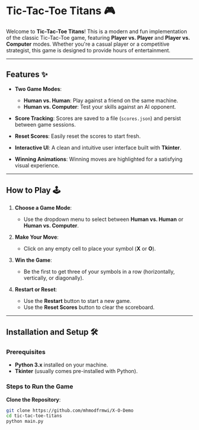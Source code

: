 
# Tic-Tac-Toe Titans 🎮

Welcome to **Tic-Tac-Toe Titans**! This is a modern and fun implementation of the classic Tic-Tac-Toe game, featuring **Player vs. Player** and **Player vs. Computer** modes. Whether you're a casual player or a competitive strategist, this game is designed to provide hours of entertainment.

---

## Features ✨

- **Two Game Modes**:
  - **Human vs. Human**: Play against a friend on the same machine.
  - **Human vs. Computer**: Test your skills against an AI opponent.

- **Score Tracking**: Scores are saved to a file (`scores.json`) and persist between game sessions.

- **Reset Scores**: Easily reset the scores to start fresh.

- **Interactive UI**: A clean and intuitive user interface built with **Tkinter**.

- **Winning Animations**: Winning moves are highlighted for a satisfying visual experience.

---

## How to Play 🕹️

1. **Choose a Game Mode**:
   - Use the dropdown menu to select between **Human vs. Human** or **Human vs. Computer**.

2. **Make Your Move**:
   - Click on any empty cell to place your symbol (**X** or **O**).

3. **Win the Game**:
   - Be the first to get three of your symbols in a row (horizontally, vertically, or diagonally).

4. **Restart or Reset**:
   - Use the **Restart** button to start a new game.
   - Use the **Reset Scores** button to clear the scoreboard.

---

## Installation and Setup 🛠️

### Prerequisites
- **Python 3.x** installed on your machine.
- **Tkinter** (usually comes pre-installed with Python).

### Steps to Run the Game

**Clone the Repository**:
   ```bash
   git clone https://github.com/mhmodfrmwi/X-O-Demo
   cd tic-tac-toe-titans
   python main.py
   ```

